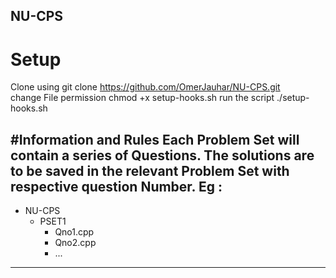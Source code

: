 ## NU-CPS
# Setup
Clone using 
    git clone https://github.com/OmerJauhar/NU-CPS.git  
change File permission 
    chmod +x setup-hooks.sh 
run the script 
    ./setup-hooks.sh
    

#Information and Rules 
Each Problem Set will contain a series of Questions.
The solutions are to be saved in the relevant Problem Set with respective question Number.
Eg :
------------------------------
- NU-CPS
  - PSET1
    - Qno1.cpp
    - Qno2.cpp
    - ...
------------------------------  
